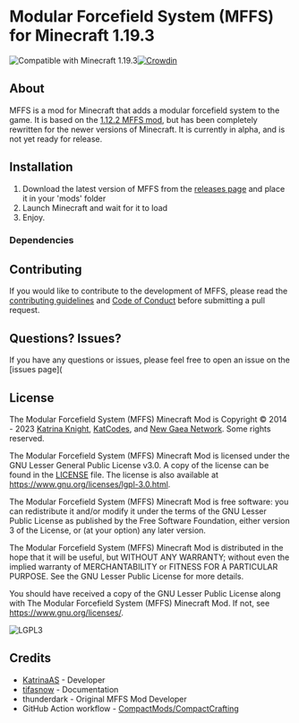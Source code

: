 # Modular Forcefield System (MFFS) for Minecraft 1.19.3

![Compatible with Minecraft 1.19.3](https://img.shields.io/badge/minecraft-1.19.3-green?style=flat&logo=minecraft&logoColor=white)[![Crowdin](https://badges.crowdin.net/mffs/localized.svg)](https://crowdin.com/project/mffs)

## About

MFFS is a mod for Minecraft that adds a modular forcefield system to the game. It is based on the [1.12.2 MFFS mod](https://github.com/KatrinaAS/modularforcefieldsystem), but has been completely rewritten for the newer versions of Minecraft. It is currently in alpha, and is not yet ready for release.

## Installation

1. Download the latest version of MFFS from the [releases page](https://github.com/KatCodesMods/MFFS/releases) and place it in your 'mods' folder
2. Launch Minecraft and wait for it to load
3. Enjoy.

### Dependencies

## Contributing

If you would like to contribute to the development of MFFS, please read the [contributing guidelines](CONTRIBUTING.md) and [Code of Conduct](CODE_OF_CONDUCT.md) before submitting a pull request.

## Questions? Issues?

If you have any questions or issues, please feel free to open an issue on the [issues page](

## License

The Modular Forcefield System (MFFS) Minecraft Mod is Copyright © 2014 - 2023 [Katrina Knight](https://www.github.com/KatrinaAS), [KatCodes](https://www.katcodes.dev), and [New Gaea Network](https://www.newgaea.net). Some rights reserved.

The Modular Forcefield System (MFFS) Minecraft Mod is licensed under the GNU Lesser General Public License v3.0. A copy of the license can be found in the [LICENSE](LICENSE) file. The license is also available at <https://www.gnu.org/licenses/lgpl-3.0.html>.

The Modular Forcefield System (MFFS) Minecraft Mod is free software: you can redistribute it and/or modify it under the terms of the GNU Lesser Public License as published by the Free Software Foundation, either version 3 of the License, or (at your option) any later version.

The Modular Forcefield System (MFFS) Minecraft Mod is distributed in the hope that it will be useful, but WITHOUT ANY WARRANTY; without even the implied warranty of MERCHANTABILITY or FITNESS FOR A PARTICULAR PURPOSE. See the GNU Lesser Public License for more details.

You should have received a copy of the GNU Lesser Public License along with The Modular Forcefield System (MFFS) Minecraft Mod. If not, see <https://www.gnu.org/licenses/>. 

![LGPL3](https://www.gnu.org/graphics/lgplv3-with-text-154x68.png)

## Credits

- [KatrinaAS](https://www.github.com/KatrinaAS) - Developer
- [tifasnow](https://www.github.com/tifasnow) - Documentation
- thunderdark - Original MFFS Mod Developer
- GitHub Action workflow - [CompactMods/CompactCrafting](https://www.github.com/compactmods/compactcrafting)
